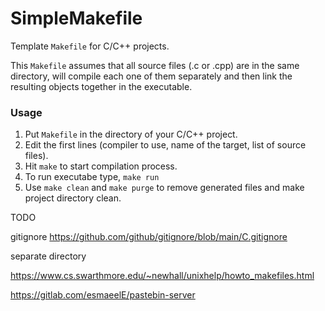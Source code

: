 # SimpleMakefile

Template `Makefile` for C/C++ projects.

This `Makefile` assumes that all source files (.c or .cpp) are in the same directory, will compile each one of them separately and then link the resulting objects together in the executable.

### Usage

1. Put `Makefile` in the directory of your C/C++ project.
2. Edit the first lines (compiler to use, name of the target, list of source files).
3. Hit `make` to start compilation process.
4. To run executabe type, `make run`
5. Use `make clean` and `make purge` to remove generated files and make project directory clean.

TODO

gitignore
https://github.com/github/gitignore/blob/main/C.gitignore

separate directory

https://www.cs.swarthmore.edu/~newhall/unixhelp/howto_makefiles.html

https://gitlab.com/esmaeelE/pastebin-server


